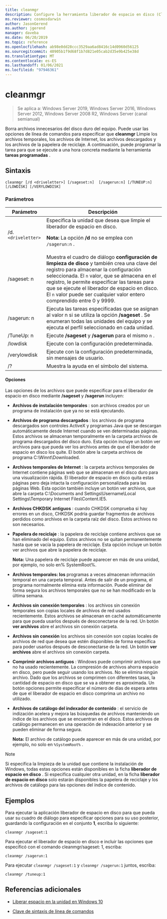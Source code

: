 ```yaml
---
title: cleanmgr
description: Configure la herramienta liberador de espacio en disco (Cleanmgr.exe) para limpiar automáticamente determinados archivos.
ms.reviewer: cosmosdarwin
author: JasonGerend
ms.author: jgerend
manager: daveba
ms.date: 06/20/2019
ms.topic: reference
ms.openlocfilehash: ab98e0dd28ccc3529aa6ad8416c14d0960d56125
ms.sourcegitcommit: 40905b1f9d68f1b7d821e05cab2d35e9b425e38d
ms.translationtype: MT
ms.contentlocale: es-ES
ms.lasthandoff: 01/06/2021
ms.locfileid: "97946361"
---
```

# <a name="cleanmgr"></a>cleanmgr

> Se aplica a: Windows Server 2019, Windows Server 2016, Windows Server 2012, Windows Server 2008 R2, Windows Server (canal semianual)

Borra archivos innecesarios del disco duro del equipo. Puede usar las opciones de línea de comandos para especificar que **cleanmgr** Limpie los archivos temporales, los archivos de Internet, los archivos descargados y los archivos de la papelera de reciclaje. A continuación, puede programar la tarea para que se ejecute a una hora concreta mediante la herramienta **tareas programadas** .

## <a name="syntax"></a>Sintaxis

```
cleanmgr [/d <driveletter>] [/sageset:n]  [/sagerun:n] [/TUNEUP:n] [/LOWDISK] [/VERYLOWDISK]
```

### <a name="parameters"></a>Parámetros

| Parámetro | Descripción |
| --------- | ----------- |
| /d. `<driveletter>` | Especifica la unidad que desea que limpie el liberador de espacio en disco.<p>**Nota:** La opción **/d** no se emplea con `/sagerun:n` . |
| /sageset: n | Muestra el cuadro de diálogo **configuración de limpieza de disco** y también crea una clave del registro para almacenar la configuración seleccionada. El `n` valor, que se almacena en el registro, le permite especificar las tareas para que se ejecute el liberador de espacio en disco. El `n` valor puede ser cualquier valor entero comprendido entre 0 y 9999. |
| /sagerun: n | Ejecuta las tareas especificadas que se asignan al valor n si se utiliza la opción **/sageset** . Se enumeran todas las unidades del equipo y se ejecuta el perfil seleccionado en cada unidad. |
| /TuneUp: n | Ejecute **/sageset** y **/sagerun** para el mismo `n` . |
| /lowdisk | Ejecute con la configuración predeterminada. |
| /verylowdisk | Ejecute con la configuración predeterminada, sin mensajes de usuario. |
| /? | Muestra la ayuda en el símbolo del sistema. |

#### <a name="options"></a>Opciones

Las opciones de los archivos que puede especificar para el liberador de espacio en disco mediante **/sageset** y **/sagerun** incluyen:

- **Archivos de instalación temporales** : son archivos creados por un programa de instalación que ya no se está ejecutando.

- **Archivos de programa descargados** : los archivos de programa descargados son controles ActiveX y programas Java que se descargan automáticamente desde Internet cuando se ven determinadas páginas. Estos archivos se almacenan temporalmente en la carpeta archivos de programa descargados del disco duro. Esta opción incluye un botón ver archivos para que pueda ver los archivos antes de que el liberador de espacio en disco los quite. El botón abre la carpeta archivos de programa C:\Winnt\Downloaded.

- **Archivos temporales de Internet** : la carpeta archivos temporales de Internet contiene páginas web que se almacenan en el disco duro para una visualización rápida. El liberador de espacio en disco quita estas páginas pero deja intacta la configuración personalizada para las páginas Web. Esta opción también incluye un botón ver archivos, que abre la carpeta C:\Documents and Settings\Username\Local Settings\Temporary Internet Files\Content.IE5.

- **Archivos CHKDSK antiguos** : cuando CHKDSK comprueba si hay errores en un disco, CHKDSK podría guardar fragmentos de archivos perdidos como archivos en la carpeta raíz del disco. Estos archivos no son necesarios.

- **Papelera de reciclaje** : la papelera de reciclaje contiene archivos que se han eliminado del equipo. Estos archivos no se quitan permanentemente hasta que se vacía la papelera de reciclaje. Esta opción incluye un botón ver archivos que abre la papelera de reciclaje.<p>**Nota:** Una papelera de reciclaje puede aparecer en más de una unidad, por ejemplo, no solo en% SystemRoot%.

- **Archivos temporales: los** programas a veces almacenan información temporal en una carpeta temporal. Antes de salir de un programa, el programa normalmente elimina esta información. Puede eliminar de forma segura los archivos temporales que no se han modificado en la última semana.

- **Archivos sin conexión temporales** : los archivos sin conexión temporales son copias locales de archivos de red usados recientemente. Estos archivos se almacenan en caché automáticamente para que pueda usarlos después de desconectarse de la red. Un botón **ver archivos** abre el archivos sin conexión carpeta.

- **Archivos sin conexión** los archivos sin conexión son copias locales de archivos de red que desea que estén disponibles de forma específica para poder usarlos después de desconectarse de la red. Un botón **ver archivos** abre el archivos sin conexión carpeta.

- **Comprimir archivos antiguos** : Windows puede comprimir archivos que no ha usado recientemente. La compresión de archivos ahorra espacio en disco, pero puede seguir usando los archivos. No se elimina ningún archivo. Dado que los archivos se comprimen con diferentes tasas, la cantidad de espacio en disco que se va a obtener es aproximada. Un botón opciones permite especificar el número de días de espera antes de que el liberador de espacio en disco comprima un archivo no utilizado.

- **Archivos de catálogo del indexador de contenido** : el servicio de indización acelera y mejora las búsquedas de archivos manteniendo un índice de los archivos que se encuentran en el disco. Estos archivos de catálogo permanecen en una operación de indexación anterior y se pueden eliminar de forma segura.<p>**Nota:** El archivo de catálogo puede aparecer en más de una unidad, por ejemplo, no solo en `%SystemRoot%` .

>[!NOTE]
> Si especifica la limpieza de la unidad que contiene la instalación de Windows, todas estas opciones están disponibles en la ficha **liberador de espacio en disco** . Si especifica cualquier otra unidad, en la ficha **liberador de espacio en disco** solo estarán disponibles la papelera de reciclaje y los archivos de catálogo para las opciones del índice de contenido.

## <a name="examples"></a>Ejemplos

Para ejecutar la aplicación liberador de espacio en disco para que pueda usar su cuadro de diálogo para especificar opciones para su uso posterior, guardando la configuración en el conjunto **1**, escriba lo siguiente:

```
cleanmgr /sageset:1
```

Para ejecutar el liberador de espacio en disco e incluir las opciones que especificó con el comando cleanmgr/sageset: 1, escriba:

```
cleanmgr /sagerun:1
```

Para ejecutar `cleanmgr /sageset:1` y `cleanmgr /sagerun:1` juntos, escriba:

```
cleanmgr /tuneup:1
```

## <a name="additional-references"></a>Referencias adicionales

- [Liberar espacio en la unidad en Windows 10](https://support.microsoft.com/help/12425/windows-10-free-up-drive-space)

- [Clave de sintaxis de línea de comandos](command-line-syntax-key.md)
